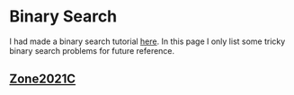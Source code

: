 # Binary Search

I had made a binary search tutorial [here](https://docs.google.com/presentation/d/1m5mVHdYYGr4juw6walPvX9UpbtijlHt-AgowzAHFT5Q/edit?usp=sharing).
In this page I only list some tricky binary search problems for future reference.


## [Zone2021C](https://atcoder.jp/contests/zone2021/submissions/68098847)

